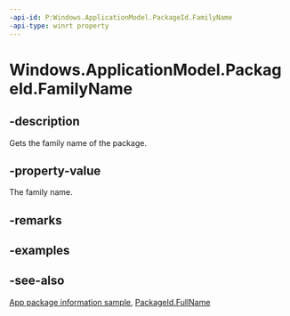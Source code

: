 ```yaml
---
-api-id: P:Windows.ApplicationModel.PackageId.FamilyName
-api-type: winrt property
---
```


<!-- Property syntax
public string FamilyName { get; }
-->

# Windows.ApplicationModel.PackageId.FamilyName

## -description
Gets the family name of the package.

## -property-value
The family name.

## -remarks

## -examples

## -see-also
[App package information sample](https://github.com/Microsoft/Windows-universal-samples/tree/master/Samples/Package), [PackageId.FullName](packageid_fullname.md)
